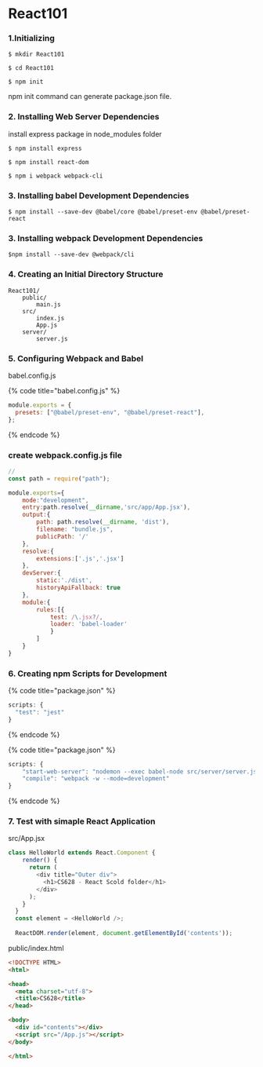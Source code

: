 # React101

### 1.Initializing

```
$ mkdir React101

$ cd React101

$ npm init
```

npm init command can generate package.json file.

### 2. Installing Web Server Dependencies

install express package in node\_modules folder

```
$ npm install express

$ npm install react-dom

$ npm i webpack webpack-cli
```

### 3. Installing babel Development Dependencies

```
$ npm install --save-dev @babel/core @babel/preset-env @babel/preset-react
```



### 3. Installing webpack Development Dependencies

```
$npm install --save-dev @webpack/cli
```



### 4. Creating an Initial Directory Structure

```
React101/
    public/
        main.js
    src/
        index.js
        App.js
    server/
        server.js
```

### 5. Configuring Webpack and Babel

babel.config.js

{% code title="babel.config.js" %}
```javascript
module.exports = {
  presets: ["@babel/preset-env", "@babel/preset-react"],
};
```
{% endcode %}

### create webpack.config.js file

```javascript
// 
const path = require("path");

module.exports={
    mode:"development",
    entry:path.resolve(__dirname,'src/app/App.jsx'),
    output:{
        path: path.resolve(__dirname, 'dist'),
        filename: "bundle.js",
        publicPath: '/'
    },
    resolve:{
        extensions:['.js','.jsx']
    },
    devServer:{
        static:'./dist',
        historyApiFallback: true
    },
    module:{
        rules:[{
            test: /\.jsx?/,
            loader: 'babel-loader'
            }
        ]
    }
}
```

### 6. Creating npm Scripts for Development

{% code title="package.json" %}
```javascript
scripts: {
  "test": "jest"
}
```
{% endcode %}

{% code title="package.json" %}
```javascript
scripts: {
    "start-web-server": "nodemon --exec babel-node src/server/server.js --ignore dist/",
    "compile": "webpack -w --mode=development"
}
```
{% endcode %}

### 7. Test with simaple React Application

src/App.jsx

```javascript
class HelloWorld extends React.Component {
    render() {  
      return (
        <div title="Outer div">
          <h1>CS628 - React Scold folder</h1>
        </div>
      );
    }
  }
  const element = <HelloWorld />;
  
  ReactDOM.render(element, document.getElementById('contents'));
```

public/index.html

```html
<!DOCTYPE HTML>
<html>

<head>
  <meta charset="utf-8">
  <title>CS628</title>
</head>

<body>
  <div id="contents"></div>
  <script src="/App.js"></script>
</body>

</html>
```
